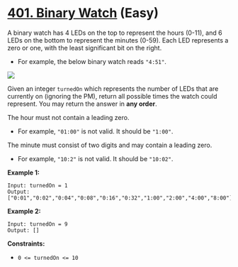 # [401. Binary Watch][link] (Easy)

[link]: https://leetcode.com/problems/binary-watch/

A binary watch has 4 LEDs on the top to represent the hours (0-11), and 6 LEDs on the bottom to
represent the minutes (0-59). Each LED represents a zero or one, with the least significant bit on
the right.

- For example, the below binary watch reads `"4:51"`.

![](https://assets.leetcode.com/uploads/2021/04/08/binarywatch.jpg)

Given an integer `turnedOn` which represents the number of LEDs that are currently on (ignoring the
PM), return all possible times the watch could represent. You may return the answer in **any
order**.

The hour must not contain a leading zero.

- For example, `"01:00"` is not valid. It should be `"1:00"`.

The minute must consist of two digits and may contain a leading zero.

- For example, `"10:2"` is not valid. It should be `"10:02"`.

**Example 1:**

```
Input: turnedOn = 1
Output: ["0:01","0:02","0:04","0:08","0:16","0:32","1:00","2:00","4:00","8:00"]
```

**Example 2:**

```
Input: turnedOn = 9
Output: []
```

**Constraints:**

- `0 <= turnedOn <= 10`
